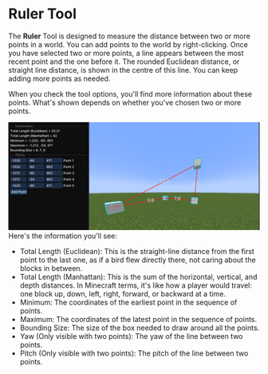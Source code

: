 # Ruler Tool

The **Ruler** Tool is designed to measure the distance between two or more points in a world. You can add points to the world by right-clicking. Once you have selected two or more points, a line appears between the most recent point and the one before it. The rounded Euclidean distance, or straight line distance, is shown in the centre of this line. You can keep adding more points as needed.

When you check the tool options, you'll find more information about these points. What's shown depends on whether you've chosen two or more points.

![Alt text](img/Ruller.png)
Here's the information you'll see:

- Total Length (Euclidean): This is the straight-line distance from the first point to the last one, as if a bird flew directly there, not caring about the blocks in between.
- Total Length (Manhattan): This is the sum of the horizontal, vertical, and depth distances. In Minecraft terms, it's like how a player would travel: one block up, down, left, right, forward, or backward at a time.
- Minimum: The coordinates of the earliest point in the sequence of points.
- Maximum: The coordinates of the latest point in the sequence of points.
- Bounding Size: The size of the box needed to draw around all the points.
- Yaw (Only visible with two points): The yaw of the line between two points.
- Pitch (Only visible with two points): The pitch of the line between two points.
